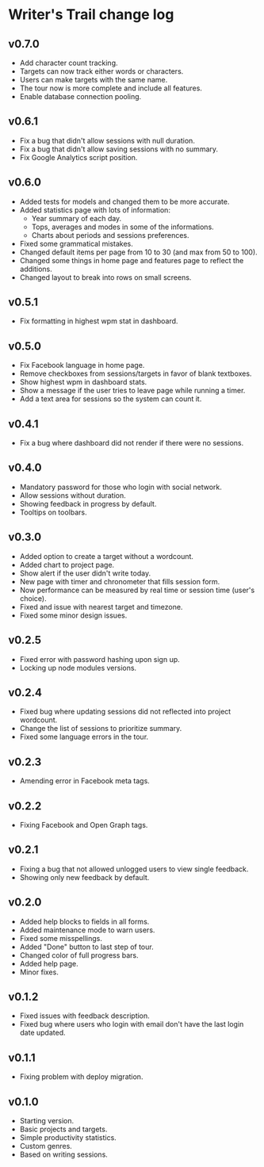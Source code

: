 # Writer's Trail change log

## v0.7.0

* Add character count tracking.
* Targets can now track either words or characters.
* Users can make targets with the same name.
* The tour now is more complete and include all features.
* Enable database connection pooling.

## v0.6.1

* Fix a bug that didn't allow sessions with null duration.
* Fix a bug that didn't allow saving sessions with no summary.
* Fix Google Analytics script position.

## v0.6.0

* Added tests for models and changed them to be more accurate.
* Added statistics page with lots of information:
  * Year summary of each day.
  * Tops, averages and modes in some of the informations.
  * Charts about periods and sessions preferences.
* Fixed some grammatical mistakes.
* Changed default items per page from 10 to 30 (and max from 50 to 100).
* Changed some things in home page and features page to reflect the additions.
* Changed layout to break into rows on small screens.

## v0.5.1

* Fix formatting in highest wpm stat in dashboard.

## v0.5.0

* Fix Facebook language in home page.
* Remove checkboxes from sessions/targets in favor of blank textboxes.
* Show highest wpm in dashboard stats.
* Show a message if the user tries to leave page while running a timer.
* Add a text area for sessions so the system can count it.

## v0.4.1

* Fix a bug where dashboard did not render if there were no sessions.

## v0.4.0

* Mandatory password for those who login with social network.
* Allow sessions without duration.
* Showing feedback in progress by default.
* Tooltips on toolbars.

## v0.3.0

* Added option to create a target without a wordcount.
* Added chart to project page.
* Show alert if the user didn't write today.
* New page with timer and chronometer that fills session form.
* Now performance can be measured by real time or session time (user's choice).
* Fixed and issue with nearest target and timezone.
* Fixed some minor design issues.

## v0.2.5

* Fixed error with password hashing upon sign up.
* Locking up node modules versions.

## v0.2.4

* Fixed bug where updating sessions did not reflected into project wordcount.
* Change the list of sessions to prioritize summary.
* Fixed some language errors in the tour.

## v0.2.3

* Amending error in Facebook meta tags.

## v0.2.2

* Fixing Facebook and Open Graph tags.

## v0.2.1

* Fixing a bug that not allowed unlogged users to view single feedback.
* Showing only new feedback by default.

## v0.2.0

* Added help blocks to fields in all forms.
* Added maintenance mode to warn users.
* Fixed some misspellings.
* Added "Done" button to last step of tour.
* Changed color of full progress bars.
* Added help page.
* Minor fixes.

## v0.1.2

* Fixed issues with feedback description.
* Fixed bug where users who login with email don't have the last login date updated.

## v0.1.1

* Fixing problem with deploy migration.

## v0.1.0

* Starting version.
* Basic projects and targets.
* Simple productivity statistics.
* Custom genres.
* Based on writing sessions.